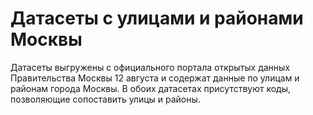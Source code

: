 # Датасеты с улицами и районами Москвы

Датасеты выгружены с официального портала открытых данных Правительства Москвы 12 августа и содержат данные по улицам и районам города Москвы. 
В обоих датасетах присутствуют коды, позволяющие сопоставить улицы и районы. 
